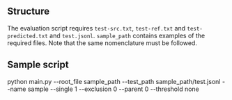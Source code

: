 ## Structure 
The evaluation script requires ```test-src.txt```, ```test-ref.txt``` and ```test-predicted.txt``` and ```test.jsonl```. ```sample_path``` contains examples of the required files. Note that the same nomenclature must be followed. 

## Sample script 
python main.py --root_file sample_path --test_path sample_path/test.jsonl --name sample --single 1 --exclusion 0 --parent 0 --threshold none
